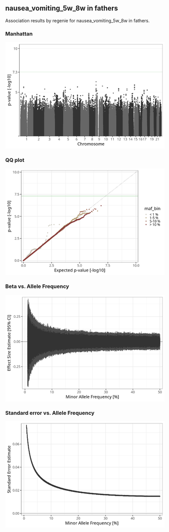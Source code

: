 ## nausea_vomiting_5w_8w in fathers
Association results by regenie for nausea_vomiting_5w_8w in fathers.
### Manhattan
![](figures/pop_fathers_pheno_nausea_vomiting_5w_8w_mh.png)
### QQ plot
![](figures/pop_fathers_pheno_nausea_vomiting_5w_8w_qq.png)
### Beta vs. Allele Frequency
![](figures/pop_fathers_pheno_nausea_vomiting_5w_8w_beta_af.png)
### Standard error vs. Allele Frequency
![](figures/pop_fathers_pheno_nausea_vomiting_5w_8w_se_af.png)
